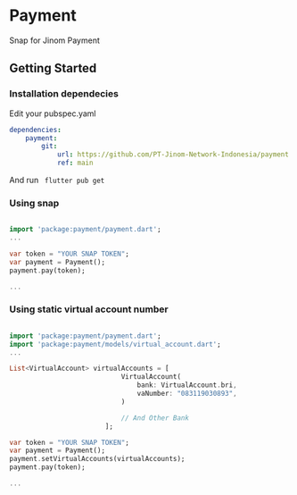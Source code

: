 # Payment
Snap for Jinom Payment
## Getting Started

### Installation dependecies

Edit your pubspec.yaml

```yaml
dependencies:
    payment:
        git: 
            url: https://github.com/PT-Jinom-Network-Indonesia/payment.git
            ref: main
```

And run ``` flutter pub get```

### Using snap

```dart

import 'package:payment/payment.dart';
...

var token = "YOUR SNAP TOKEN";
var payment = Payment();
payment.pay(token);

...
```


### Using static virtual account number

```dart

import 'package:payment/payment.dart';
import 'package:payment/models/virtual_account.dart';
...

List<VirtualAccount> virtualAccounts = [
                            VirtualAccount(
                                bank: VirtualAccount.bri,
                                vaNumber: "083119030893",
                            )

                            // And Other Bank 
                        ];

var token = "YOUR SNAP TOKEN";
var payment = Payment();
payment.setVirtualAccounts(virtualAccounts);
payment.pay(token);

...
```